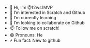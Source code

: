 - 👋 Hi, I’m @12ws1MVP
- 👀 I’m interested in Scratch and Github
- 🌱 I’m currently learning
- 💞️ I’m looking to collaborate on Github
- 📫 Follow me on scratch!
- 😄 Pronouns: He
- ⚡ Fun fact: New to github

<!---
12ws1MVP/12ws1MVP is a ✨ special ✨ repository because its `README.md` (this file) appears on your GitHub profile.
You can click the Preview link to take a look at your changes.
--->
